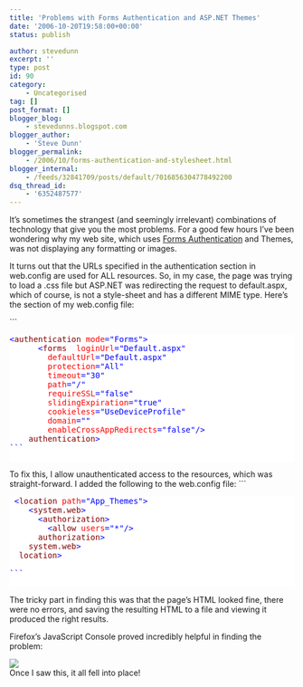 ```yaml
---
title: 'Problems with Forms Authentication and ASP.NET Themes'
date: '2006-10-20T19:58:00+00:00'
status: publish

author: stevedunn
excerpt: ''
type: post
id: 90
category:
    - Uncategorised
tag: []
post_format: []
blogger_blog:
    - stevedunns.blogspot.com
blogger_author:
    - 'Steve Dunn'
blogger_permalink:
    - /2006/10/forms-authentication-and-stylesheet.html
blogger_internal:
    - /feeds/32841709/posts/default/7016856304778492200
dsq_thread_id:
    - '6352487577'
---
```

[](http://dunnhq.com/formsauth2.png)

It’s sometimes the strangest (and seemingly irrelevant) combinations of technology that give you the most problems. For a good few hours I’ve been wondering why my web site, which uses [Forms Authentication](http://msdn2.microsoft.com/en-us/library/ykzx33wh.aspx) and Themes, was not displaying any formatting or images.

It turns out that the URLs specified in the authentication section in web.config are used for ALL resources. So, in my case, the page was trying to load a .css file but ASP.NET was redirecting the request to default.aspx, which of course, is not a style-sheet and has a different MIME type. Here’s the section of my web.config file:

<div style="padding-bottom: 0px; margin: 0px; padding-left: 0px; padding-right: 0px; display: inline; float: none; padding-top: 0px">```
<pre style="background-color:#FFFFFF;;overflow: auto;"><span style="color: #0000FF;"><</span><span style="color: #800000;">authentication </span><span style="color: #FF0000;">mode</span><span style="color: #0000FF;">="Forms"</span><span style="color: #0000FF;">></span><span style="color: #000000;">
      </span><span style="color: #0000FF;"><</span><span style="color: #800000;">forms  </span><span style="color: #FF0000;">loginUrl</span><span style="color: #0000FF;">="Default.aspx"</span><span style="color: #FF0000;">
        defaultUrl</span><span style="color: #0000FF;">="Default.aspx"</span><span style="color: #FF0000;">
        protection</span><span style="color: #0000FF;">="All"</span><span style="color: #FF0000;">
        timeout</span><span style="color: #0000FF;">="30"</span><span style="color: #FF0000;">
        path</span><span style="color: #0000FF;">="/"</span><span style="color: #FF0000;">
        requireSSL</span><span style="color: #0000FF;">="false"</span><span style="color: #FF0000;">
        slidingExpiration</span><span style="color: #0000FF;">="true"</span><span style="color: #FF0000;">
        cookieless</span><span style="color: #0000FF;">="UseDeviceProfile"</span><span style="color: #FF0000;">
        domain</span><span style="color: #0000FF;">=""</span><span style="color: #FF0000;">
        enableCrossAppRedirects</span><span style="color: #0000FF;">="false"</span><span style="color: #0000FF;">/></span><span style="color: #000000;">
    </span><span style="color: #0000FF;"></</span><span style="color: #800000;">authentication</span><span style="color: #0000FF;">></span>
```

</div>To fix this, I allow unauthenticated access to the resources, which was straight-forward. I added the following to the web.config file:

<div style="padding-bottom: 0px; margin: 0px; padding-left: 0px; padding-right: 0px; display: inline; float: none; padding-top: 0px">```
<pre style="background-color:#FFFFFF;;overflow: auto;"><span style="color: #000000;"> </span><span style="color: #0000FF;"><</span><span style="color: #800000;">location </span><span style="color: #FF0000;">path</span><span style="color: #0000FF;">="App_Themes"</span><span style="color: #0000FF;">></span><span style="color: #000000;">
    </span><span style="color: #0000FF;"><</span><span style="color: #800000;">system.web</span><span style="color: #0000FF;">></span><span style="color: #000000;">
      </span><span style="color: #0000FF;"><</span><span style="color: #800000;">authorization</span><span style="color: #0000FF;">></span><span style="color: #000000;">
        </span><span style="color: #0000FF;"><</span><span style="color: #800000;">allow </span><span style="color: #FF0000;">users</span><span style="color: #0000FF;">="*"</span><span style="color: #0000FF;">/></span><span style="color: #000000;">
      </span><span style="color: #0000FF;"></</span><span style="color: #800000;">authorization</span><span style="color: #0000FF;">></span><span style="color: #000000;">
    </span><span style="color: #0000FF;"></</span><span style="color: #800000;">system.web</span><span style="color: #0000FF;">></span><span style="color: #000000;">
  </span><span style="color: #0000FF;"></</span><span style="color: #800000;">location</span><span style="color: #0000FF;">></span><span style="color: #000000;">
</span>
```

</div>The tricky part in finding this was that the page’s HTML looked fine, there were no errors, and saving the resulting HTML to a file and viewing it produced the right results.

Firefox’s JavaScript Console proved incredibly helpful in finding the problem:

[![](http://2.bp.blogspot.com/_bIhihWOyLpw/RkX8P_97lVI/AAAAAAAAAAc/6DtARTWtex4/s400/formsauth2.png)](http://2.bp.blogspot.com/_bIhihWOyLpw/RkX8P_97lVI/AAAAAAAAAAc/6DtARTWtex4/s1600-h/formsauth2.png)   
Once I saw this, it all fell into place!